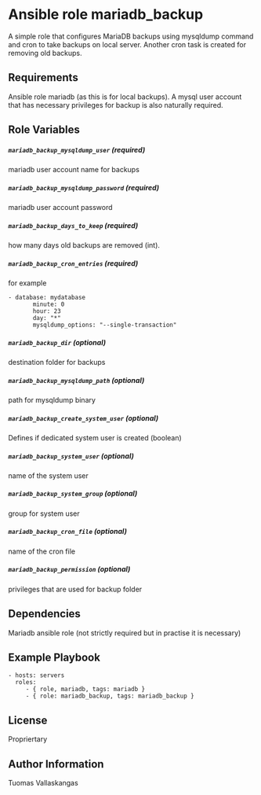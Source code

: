 Ansible role mariadb_backup
=========

A simple role that configures MariaDB backups using mysqldump command and cron to take backups on local server. Another cron task is created for removing old backups.

Requirements
------------

Ansible role mariadb (as this is for local backups). A mysql user account that has necessary privileges for backup is also naturally required.

Role Variables
--------------
##### `mariadb_backup_mysqldump_user` (required)

 mariadb user account name for backups

##### `mariadb_backup_mysqldump_password` (required)
 mariadb user account password


##### `mariadb_backup_days_to_keep` (required)
 how many days old backups are removed (int).

##### `mariadb_backup_cron_entries` (required)

 for example
```
- database: mydatabase
       minute: 0
       hour: 23
       day: "*"
       mysqldump_options: "--single-transaction"
```

##### `mariadb_backup_dir` (optional)

 destination folder for backups

##### `mariadb_backup_mysqldump_path` (optional)
path for mysqldump binary

##### `mariadb_backup_create_system_user` (optional)
 Defines if dedicated system user is created (boolean)

##### `mariadb_backup_system_user` (optional)
 name of the system user

##### `mariadb_backup_system_group` (optional)
 group for system user

##### `mariadb_backup_cron_file` (optional)
 name of the cron file

##### `mariadb_backup_permission` (optional)
  privileges that are used for backup folder



Dependencies
------------
Mariadb ansible role (not strictly required but in practise it is necessary)

Example Playbook
----------------

    - hosts: servers
      roles:
         - { role, mariadb, tags: mariadb }
         - { role: mariadb_backup, tags: mariadb_backup }

License
-------
Propriertary

Author Information
------------------
Tuomas Vallaskangas
